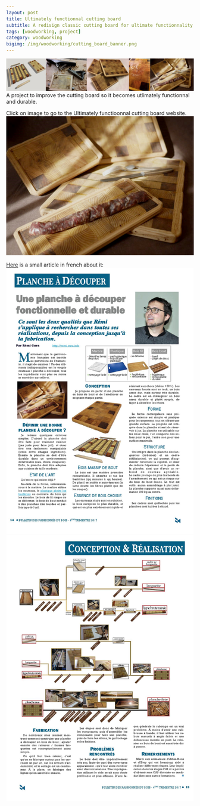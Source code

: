 ```yaml
---
layout: post
title: Ultimately functionnal cutting board
subtitle: A redisign classic cutting board for ultimate functionnality and durability
tags: [woodworking, project]
category: woodworking
bigimg: /img/woodworking/cutting_board_banner.png
---
```

![ultimately functionnal cutting board](/img/woodworking/cutting_board_banner.png)
A project to improve the cutting board so it becomes utlimately functionnal and durable.

Click on image to go to the Ultimately functioonnal cutting board website.
[![ultimately functionnal cutting board](/img/woodworking/cutting_board_finished.jpg)](/ultimately_functional_cutting_board)

[Here](/img/woodworking/cutting_board/article_planche_a_decouper.pdf) is a small article in french about it:
![article cutting board 1 ](/img/woodworking/cutting_board/article_planche_a_decouper1.jpg)	
![article cutting board 1 ](/img/woodworking/cutting_board/article_planche_a_decouper2.jpg)	